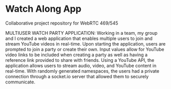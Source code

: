 # Watch Along App
Collaborative project repository for WebRTC 469/545

MULTIUSER WATCH PARTY APPLICATION: Working in a team, my group and I created a web application that enables multiple users to join and stream YouTube videos in real-time. Upon starting the application, users are prompted to join a party or create their own. Input values allow for YouTube video links to be included when creating a party as well as having a reference link provided to share with friends. Using a YouTube API, the application allows users to stream audio, video, and YouTube content in real-time. With randomly generated namespaces, the users had a private connection through a socket.io server that allowed them to securely communicate.
